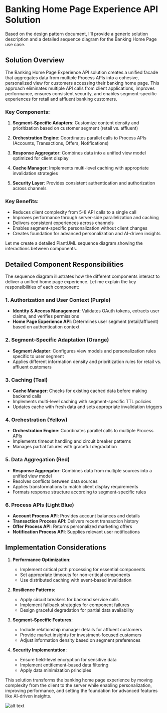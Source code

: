 # Banking Home Page Experience API Solution

Based on the design pattern document, I'll provide a generic solution description and a detailed sequence diagram for the Banking Home Page use case.

## Solution Overview

The Banking Home Page Experience API solution creates a unified facade that aggregates data from multiple Process APIs into a cohesive, personalized view for customers accessing their banking home page. This approach eliminates multiple API calls from client applications, improves performance, ensures consistent security, and enables segment-specific experiences for retail and affluent banking customers.

### Key Components:

1. **Segment-Specific Adapters**: Customize content density and prioritization based on customer segment (retail vs. affluent)

2. **Orchestration Engine**: Coordinates parallel calls to Process APIs (Accounts, Transactions, Offers, Notifications)

3. **Response Aggregator**: Combines data into a unified view model optimized for client display

4. **Cache Manager**: Implements multi-level caching with appropriate invalidation strategies

5. **Security Layer**: Provides consistent authentication and authorization across channels

### Key Benefits:

- Reduces client complexity from 5-8 API calls to a single call
- Improves performance through server-side parallelization and caching
- Delivers consistent experiences across channels
- Enables segment-specific personalization without client changes
- Creates foundation for advanced personalization and AI-driven insights

Let me create a detailed PlantUML sequence diagram showing the interactions between components.

## Detailed Component Responsibilities

The sequence diagram illustrates how the different components interact to deliver a unified home page experience. Let me explain the key responsibilities of each component:

### 1. Authorization and User Context (Purple)
- **Identity & Access Management**: Validates OAuth tokens, extracts user claims, and verifies permissions
- **Home Page Experience API**: Determines user segment (retail/affluent) based on authentication context

### 2. Segment-Specific Adaptation (Orange)
- **Segment Adapter**: Configures view models and personalization rules specific to user segment
- Applies different information density and prioritization rules for retail vs. affluent customers

### 3. Caching (Teal)
- **Cache Manager**: Checks for existing cached data before making backend calls
- Implements multi-level caching with segment-specific TTL policies
- Updates cache with fresh data and sets appropriate invalidation triggers

### 4. Orchestration (Yellow)
- **Orchestration Engine**: Coordinates parallel calls to multiple Process APIs
- Implements timeout handling and circuit breaker patterns
- Manages partial failures with graceful degradation

### 5. Data Aggregation (Red)
- **Response Aggregator**: Combines data from multiple sources into a unified view model
- Resolves conflicts between data sources
- Applies transformations to match client display requirements
- Formats response structure according to segment-specific rules

### 6. Process APIs (Light Blue)
- **Account Process API**: Provides account balances and details
- **Transaction Process API**: Delivers recent transaction history
- **Offer Process API**: Returns personalized marketing offers
- **Notification Process API**: Supplies relevant user notifications

## Implementation Considerations

1. **Performance Optimization**:
   - Implement critical path processing for essential components
   - Set appropriate timeouts for non-critical components
   - Use distributed caching with event-based invalidation

2. **Resilience Patterns**:
   - Apply circuit breakers for backend service calls
   - Implement fallback strategies for component failures
   - Design graceful degradation for partial data availability

3. **Segment-Specific Features**:
   - Include relationship manager details for affluent customers
   - Provide market insights for investment-focused customers
   - Adjust information density based on segment preferences

4. **Security Implementation**:
   - Ensure field-level encryption for sensitive data
   - Implement entitlement-based data filtering
   - Apply data minimization principles

This solution transforms the banking home page experience by moving complexity from the client to the server while enabling personalization, improving performance, and setting the foundation for advanced features like AI-driven insights.

![alt text](image.png)